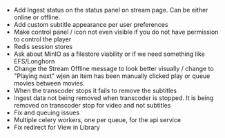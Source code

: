 - Add Ingest status on the status panel on stream page. Can be either online or offline.
- Add custom subtitle appearance per user preferences
- Make control panel / icon not even visible if you do not have permission to control the player
- Redis session stores
- Ask about MinIO as a filestore viability or if we need something like EFS/Longhorn
- Change the Stream Offline message to look better visually / change to "Playing next" wjen an item has been manually clicked play or queue movies between movies.
- When the transcoder stops it fails to remove the subtitles
- Ingest data not being removed when transcoder is stopped. It is being removed on transcoder stop for video and not subtitles
- Fix and queuing issues
- Multiple celery workers, one per queue, for the api service
- Fix redirect for View in Library